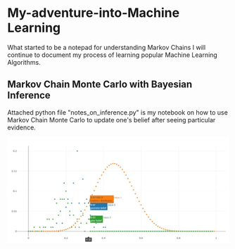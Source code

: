 # My-adventure-into-Machine Learning

What started to be a notepad for understanding Markov Chains I will continue to document my process of learning popular
Machine Learning Algorithms.

## Markov Chain Monte Carlo with Bayesian Inference

Attached python file "notes_on_inference.py" is my notebook on how to use Markov Chain Monte Carlo 
to update one's belief after seeing particular evidence.

 
![Sample output](https://github.com/marcindahlen/My-adventure-into-Bayesian-Inference/blob/master/charts/wykres.jpg)
